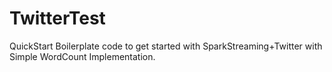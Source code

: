 # TwitterTest


QuickStart Boilerplate code to get started with SparkStreaming+Twitter with Simple WordCount Implementation.
